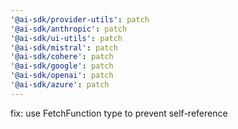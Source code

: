 ```yaml
---
'@ai-sdk/provider-utils': patch
'@ai-sdk/anthropic': patch
'@ai-sdk/ui-utils': patch
'@ai-sdk/mistral': patch
'@ai-sdk/cohere': patch
'@ai-sdk/google': patch
'@ai-sdk/openai': patch
'@ai-sdk/azure': patch
---
```


fix: use FetchFunction type to prevent self-reference
